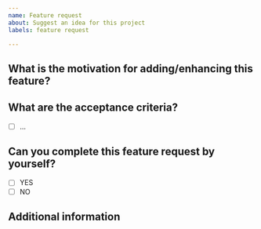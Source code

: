 ```yaml
---
name: Feature request
about: Suggest an idea for this project
labels: feature request

---
```


## What is the motivation for adding/enhancing this feature?
<!-- Describe the motivation or the concrete use case for a new feature or why one of the current ones should be enhanced. -->


## What are the acceptance criteria?
<!-- List the acceptance criteria for this task in the form of a list. -->

- [ ] ...

## Can you complete this feature request by yourself?

- [ ] YES
- [ ] NO

## Additional information
<!-- If you think that any additional information would be useful, please provide them here. -->

